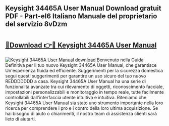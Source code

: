 ## Keysight 34465A User Manual Download gratuit PDF - Part-eI6 Italiano Manuale del proprietario del servizio 8vDzm

# <h2><a href="http://dfc0jh.blite.top/?on=Keysight+34465A+User+Manual">🔗Download 👉🔴 Keysight 34465A User Manual</a></h2>

[![Keysight 34465A User Manual download](https://i.imgur.com/lujVjoI.png)](http://dfc0jh.blite.top/?on=Keysight+34465A+User+Manual)
Benvenuto nella Guida Definitiva per il tuo nuovo Keysight 34465A User Manual, che garantisce Un'esperienza fluida ed efficiente. Suggerimenti per la sicurezza domestica segui questi suggerimenti per garantire un uso sicuro del tuo nuovo REDDDDDDD a casa. Keysight 34465A User Manual ha una serie di funzionalità avanzate tra cui rilevamento di oggetti, riconoscimento facciale, impostazioni personalizzabili e monitoraggio in tempo reale, tutte facilmente controllabili dall'interfaccia utente intuitiva e intuitiva. Riteniamo che Keysight 34465A User Manual sia stato uno strumento importante nella loro ricerca per comprendere i pro e i contro della loro ultima acquisizione. Se hai bisogno di aiuto o chiarimenti, il nostro team di assistenza clienti sarà lieto di aiutarti.
